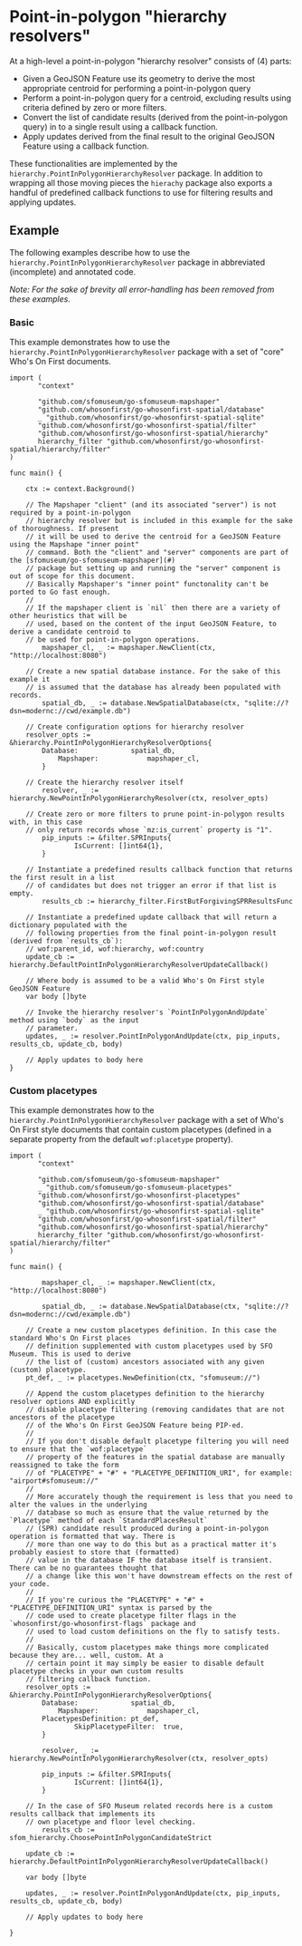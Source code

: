 # Point-in-polygon "hierarchy resolvers"

At a high-level a point-in-polygon "hierarchy resolver" consists of (4) parts:

* Given a GeoJSON Feature use its geometry to derive the most appropriate centroid for performing a point-in-polygon query
* Perform a point-in-polygon query for a centroid, excluding results using criteria defined by zero or more filters.
* Convert the list of candidate results (derived from the point-in-polygon query) in to a single result using a callback function.
* Apply updates derived from the final result to the original GeoJSON Feature using a callback function.

These functionalities are implemented by the `hierarchy.PointInPolygonHierarchyResolver` package. In addition to wrapping all those moving pieces the `hierachy` package also exports a handful of predefined callback functions to use for filtering results and applying updates.

## Example

The following examples describe how to use the `hierarchy.PointInPolygonHierarchyResolver` package in abbreviated (incomplete) and annotated code.

_Note: For the sake of brevity all error-handling has been removed from these examples._

### Basic

This example demonstrates how to use the `hierarchy.PointInPolygonHierarchyResolver` package with a set of "core" Who's On First documents.

```
import (
       "context"

       "github.com/sfomuseum/go-sfomuseum-mapshaper"
       "github.com/whosonfirst/go-whosonfirst-spatial/database"
       _ "github.com/whosonfirst/go-whosonfirst-spatial-sqlite"
       "github.com/whosonfirst/go-whosonfirst-spatial/filter"
       "github.com/whosonfirst/go-whosonfirst-spatial/hierarchy"
       hierarchy_filter "github.com/whosonfirst/go-whosonfirst-spatial/hierarchy/filter"       
)

func main() {

	ctx := context.Background()
	
	// The Mapshaper "client" (and its associated "server") is not required by a point-in-polygon
	// hierarchy resolver but is included in this example for the sake of thoroughness. If present
	// it will be used to derive the centroid for a GeoJSON Feature using the Mapshape "inner point"
	// command. Both the "client" and "server" components are part of the [sfomuseum/go-sfomuseum-mapshaper](#)
	// package but setting up and running the "server" component is out of scope for this document.
	// Basically Mapshaper's "inner point" functonality can't be ported to Go fast enough.
	//
	// If the mapshaper client is `nil` then there are a variety of other heuristics that will be
	// used, based on the content of the input GeoJSON Feature, to derive a candidate centroid to
	// be used for point-in-polygon operations.
        mapshaper_cl, _ := mapshaper.NewClient(ctx, "http://localhost:8080")

	// Create a new spatial database instance. For the sake of this example it
	// is assumed that the database has already been populated with records.
        spatial_db, _ := database.NewSpatialDatabase(ctx, "sqlite://?dsn=modernc://cwd/example.db")

	// Create configuration options for hierarchy resolver
	resolver_opts := &hierarchy.PointInPolygonHierarchyResolverOptions{
		Database:             spatial_db,
	        Mapshaper:            mapshaper_cl,
        }

	// Create the hierarchy resolver itself
        resolver, _ := hierarchy.NewPointInPolygonHierarchyResolver(ctx, resolver_opts)

	// Create zero or more filters to prune point-in-polygon results with, in this case
	// only return records whose `mz:is_current` property is "1".
        pip_inputs := &filter.SPRInputs{
                IsCurrent: []int64{1},
        }

	// Instantiate a predefined results callback function that returns the first result in a list
	// of candidates but does not trigger an error if that list is empty.
        results_cb := hierarchy_filter.FirstButForgivingSPRResultsFunc

	// Instantiate a predefined update callback that will return a dictionary populated with the 
	// following properties from the final point-in-polygon result (derived from `results_cb`):
	// wof:parent_id, wof:hierarchy, wof:country
	update_cb := hierarchy.DefaultPointInPolygonHierarchyResolverUpdateCallback()

	// Where body is assumed to be a valid Who's On First style GeoJSON Feature
	var body []byte

	// Invoke the hierarchy resolver's `PointInPolygonAndUpdate` method using `body` as the input
	// parameter.
	updates, _ := resolver.PointInPolygonAndUpdate(ctx, pip_inputs, results_cb, update_cb, body)

	// Apply updates to body here
}	
```

### Custom placetypes

This example demonstrates how to the `hierarchy.PointInPolygonHierarchyResolver` package with a set of Who's On First style documents that contain custom placetypes (defined in a separate property from the default `wof:placetype` property).

```
import (
       "context"

       "github.com/sfomuseum/go-sfomuseum-mapshaper"
       _ "github.com/sfomuseum/go-sfomuseum-placetypes"
       "github.com/whosonfirst/go-whosonfirst-placetypes"
       "github.com/whosonfirst/go-whosonfirst-spatial/database"
       _ "github.com/whosonfirst/go-whosonfirst-spatial-sqlite"
       "github.com/whosonfirst/go-whosonfirst-spatial/filter"
       "github.com/whosonfirst/go-whosonfirst-spatial/hierarchy"
       hierarchy_filter "github.com/whosonfirst/go-whosonfirst-spatial/hierarchy/filter"       
)

func main() {

        mapshaper_cl, _ := mapshaper.NewClient(ctx, "http://localhost:8080")
	
        spatial_db, _ := database.NewSpatialDatabase(ctx, "sqlite://?dsn=modernc://cwd/example.db")

	// Create a new custom placetypes definition. In this case the standard Who's On First places
	// definition supplemented with custom placetypes used by SFO Museum. This is used to derive
	// the list of (custom) ancestors associated with any given (custom) placetype.
	pt_def, _ := placetypes.NewDefinition(ctx, "sfomuseum://")

	// Append the custom placetypes definition to the hierarchy resolver options AND explicitly
	// disable placetype filtering (removing candidates that are not ancestors of the placetype
	// of the Who's On First GeoJSON Feature being PIP-ed.
	//
	// If you don't disable default placetype filtering you will need to ensure that the `wof:placetype`
	// property of the features in the spatial database are manually reassigned to take the form
	// of "PLACETYPE" + "#" + "PLACETYPE_DEFINITION_URI", for example: "airport#sfomuseum://"
	//
	// More accurately though the requirement is less that you need to alter the values in the underlying
	// database so much as ensure that the value returned by the `Placetype` method of each `StandardPlacesResult`
	// (SPR) candidate result produced during a point-in-polygon operation is formatted that way. There is
	// more than one way to do this but as a practical matter it's probably easiest to store that (formatted)
	// value in the database IF the database itself is transient. There can be no guarantees thought that
	// a change like this won't have downstream effects on the rest of your code.
	//
	// If you're curious the "PLACETYPE" + "#" + "PLACETYPE_DEFINITION_URI" syntax is parsed by the
	// code used to create placetype filter flags in the `whosonfirst/go-whosonfirst-flags` package and
	// used to load custom definitions on the fly to satisfy tests.
	//
	// Basically, custom placetypes make things more complicated because they are... well, custom. At a
	// certain point it may simply be easier to disable default placetype checks in your own custom results
	// filtering callback function.
	resolver_opts := &hierarchy.PointInPolygonHierarchyResolverOptions{
		Database:             spatial_db,
	        Mapshaper:            mapshaper_cl,
		PlacetypesDefinition: pt_def,
                SkipPlacetypeFilter:  true,
        }

        resolver, _ := hierarchy.NewPointInPolygonHierarchyResolver(ctx, resolver_opts)

        pip_inputs := &filter.SPRInputs{
                IsCurrent: []int64{1},
        }

	// In the case of SFO Museum related records here is a custom results callback that implements its
	// own placetype and floor level checking.
        results_cb := sfom_hierarchy.ChoosePointInPolygonCandidateStrict

	update_cb := hierarchy.DefaultPointInPolygonHierarchyResolverUpdateCallback()
	
	var body []byte
	
	updates, _ := resolver.PointInPolygonAndUpdate(ctx, pip_inputs, results_cb, update_cb, body)

	// Apply updates to body here

}
```	